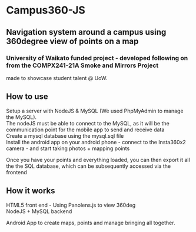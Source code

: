 # Campus360-JS
## Navigation system around a campus using 360degree view of points on a map
### University of Waikato funded project - developed following on from the COMPX241-21A Smoke and Mirrors Project
made to showcase student talent @ UoW.

## How to use

Setup a server with NodeJS & MySQL (We used PhpMyAdmin to manage the MySQL).  
The nodeJS must be able to connect to the MySQL, as it will be the communication point for the mobile app to send and receive data  
Create a mysql database using the mysql.sql file  
Install the android app on your android phone - connect to the Insta360x2 camera - and start taking photos + mapping points   

Once you have your points and everything loaded, you can then export it all the the SQL database, which can be subsequently accessed via the frontend

## How it works
HTML5 front end - Using Panolens.js to view 360deg    
NodeJS + MySQL backend    
  
Android App to create maps, points and manage bringing all together.  

